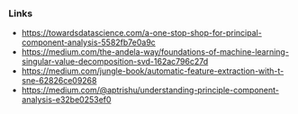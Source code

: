 ### Links  

* https://towardsdatascience.com/a-one-stop-shop-for-principal-component-analysis-5582fb7e0a9c  
* https://medium.com/the-andela-way/foundations-of-machine-learning-singular-value-decomposition-svd-162ac796c27d  
* https://medium.com/jungle-book/automatic-feature-extraction-with-t-sne-62826ce09268  
* https://medium.com/@aptrishu/understanding-principle-component-analysis-e32be0253ef0  
